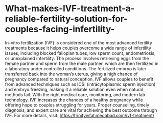 # What-makes-IVF-treatment-a-reliable-fertility-solution-for-couples-facing-infertility-

In-vitro fertilization (IVF) is considered one of the most advanced fertility treatments because it helps couples overcome a wide range of infertility issues, including blocked fallopian tubes, low sperm count, endometriosis, or unexplained infertility. The process involves retrieving eggs from the female partner and sperm from the male partner, which are then fertilized in a laboratory under controlled conditions. The fertilized embryo is later transferred back into the woman’s uterus, giving a high chance of pregnancy compared to natural conception. IVF allows couples to benefit from advanced techniques such as ICSI (intracytoplasmic sperm injection) and embryo freezing, making it a reliable solution even when natural methods fail. With the right medical care, monitoring, and modern lab technology, IVF increases the chances of a healthy pregnancy while offering hope to couples struggling for years. Proper counseling, timely diagnosis, and expert care are vital for achieving the best outcome through IVF. For more details, visit: https://trinityivfahmedabad.com/ivf-treatment/
